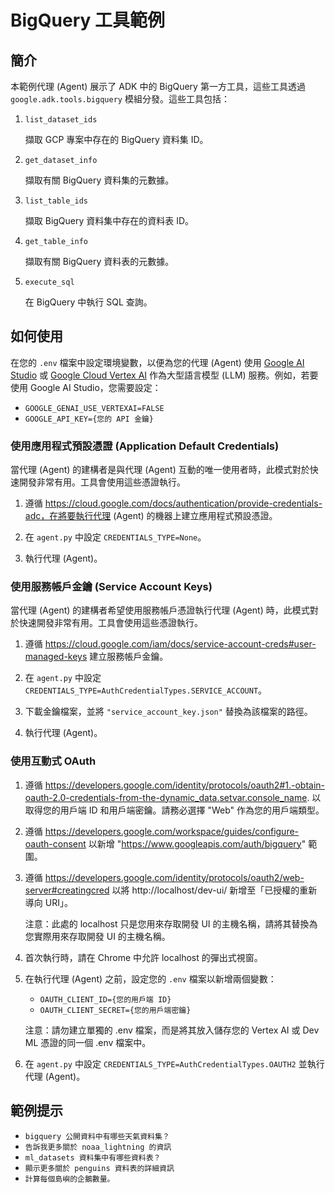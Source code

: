 # BigQuery 工具範例

## 簡介

本範例代理 (Agent) 展示了 ADK 中的 BigQuery 第一方工具，這些工具透過 `google.adk.tools.bigquery` 模組分發。這些工具包括：

1.  `list_dataset_ids`

    擷取 GCP 專案中存在的 BigQuery 資料集 ID。

2.  `get_dataset_info`

    擷取有關 BigQuery 資料集的元數據。

3.  `list_table_ids`

    擷取 BigQuery 資料集中存在的資料表 ID。

4.  `get_table_info`

    擷取有關 BigQuery 資料表的元數據。

5.  `execute_sql`

    在 BigQuery 中執行 SQL 查詢。

## 如何使用

在您的 `.env` 檔案中設定環境變數，以便為您的代理 (Agent) 使用 [Google AI Studio](https://google.github.io/adk-docs/get-started/quickstart/#gemini---google-ai-studio) 或 [Google Cloud Vertex AI](https://google.github.io/adk-docs/get-started/quickstart/#gemini---google-cloud-vertex-ai) 作為大型語言模型 (LLM) 服務。例如，若要使用 Google AI Studio，您需要設定：

*   `GOOGLE_GENAI_USE_VERTEXAI=FALSE`
*   `GOOGLE_API_KEY={您的 API 金鑰}`

### 使用應用程式預設憑證 (Application Default Credentials)

當代理 (Agent) 的建構者是與代理 (Agent) 互動的唯一使用者時，此模式對於快速開發非常有用。工具會使用這些憑證執行。

1.  遵循 https://cloud.google.com/docs/authentication/provide-credentials-adc，在將要執行代理 (Agent) 的機器上建立應用程式預設憑證。

2.  在 `agent.py` 中設定 `CREDENTIALS_TYPE=None`。

3.  執行代理 (Agent)。

### 使用服務帳戶金鑰 (Service Account Keys)

當代理 (Agent) 的建構者希望使用服務帳戶憑證執行代理 (Agent) 時，此模式對於快速開發非常有用。工具會使用這些憑證執行。

1.  遵循 https://cloud.google.com/iam/docs/service-account-creds#user-managed-keys 建立服務帳戶金鑰。

2.  在 `agent.py` 中設定 `CREDENTIALS_TYPE=AuthCredentialTypes.SERVICE_ACCOUNT`。

3.  下載金鑰檔案，並將 `"service_account_key.json"` 替換為該檔案的路徑。

4.  執行代理 (Agent)。

### 使用互動式 OAuth

1.  遵循 https://developers.google.com/identity/protocols/oauth2#1.-obtain-oauth-2.0-credentials-from-the-dynamic_data.setvar.console_name. 以取得您的用戶端 ID 和用戶端密鑰。請務必選擇 "Web" 作為您的用戶端類型。

2.  遵循 https://developers.google.com/workspace/guides/configure-oauth-consent 以新增 "https://www.googleapis.com/auth/bigquery" 範圍。

3.  遵循 https://developers.google.com/identity/protocols/oauth2/web-server#creatingcred 以將 http://localhost/dev-ui/ 新增至「已授權的重新導向 URI」。

    注意：此處的 localhost 只是您用來存取開發 UI 的主機名稱，請將其替換為您實際用來存取開發 UI 的主機名稱。

4.  首次執行時，請在 Chrome 中允許 localhost 的彈出式視窗。

5.  在執行代理 (Agent) 之前，設定您的 `.env` 檔案以新增兩個變數：

    *   `OAUTH_CLIENT_ID={您的用戶端 ID}`
    *   `OAUTH_CLIENT_SECRET={您的用戶端密鑰}`

    注意：請勿建立單獨的 .env 檔案，而是將其放入儲存您的 Vertex AI 或 Dev ML 憑證的同一個 .env 檔案中。

6.  在 `agent.py` 中設定 `CREDENTIALS_TYPE=AuthCredentialTypes.OAUTH2` 並執行代理 (Agent)。

## 範例提示

*   `bigquery 公開資料中有哪些天氣資料集？`
*   `告訴我更多關於 noaa_lightning 的資訊`
*   `ml_datasets 資料集中有哪些資料表？`
*   `顯示更多關於 penguins 資料表的詳細資訊`
*   `計算每個島嶼的企鵝數量。`
